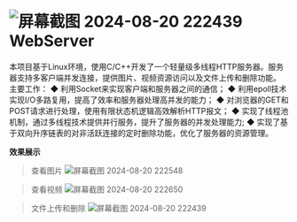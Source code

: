![屏幕截图 2024-08-20 222439](https://github.com/user-attachments/assets/52e39b57-978c-4b1b-ac8e-c28c6e86240e)WebServer
===============
	
本项目基于Linux环境，使用C/C++开发了一个轻量级多线程HTTP服务器。服务器支持多客户端并发连接，提供图片、视频资源访问以及文件上传和删除功能。
主要工作：
◆ 利用Socket来实现客户端和服务器之间的通信；
◆ 利用epoll技术实现I/O多路复用，提高了效率和服务器处理高并发的能力；
◆ 对浏览器的GET和POST请求进行处理，使用有限状态机逻辑高效解析HTTP报文；
◆ 实现了线程池机制，通过多线程技术提供并行服务，提升了服务器的并发处理能力;
◆ 实现了基于双向升序链表的对非活跃连接的定时删除功能，优化了服务器的资源管理。

**效果展示**
> 查看图片
![屏幕截图 2024-08-20 222548](https://github.com/user-attachments/assets/52e778fe-279f-4393-a61e-73d761f8f77f)

> 查看视频
![屏幕截图 2024-08-20 222650](https://github.com/user-attachments/assets/6d2e6fc0-5177-4903-8b0e-a06620332060)

> 文件上传和删除
![屏幕截图 2024-08-20 222439](https://github.com/user-attachments/assets/0db91147-7836-498a-85c5-cab301631128)


